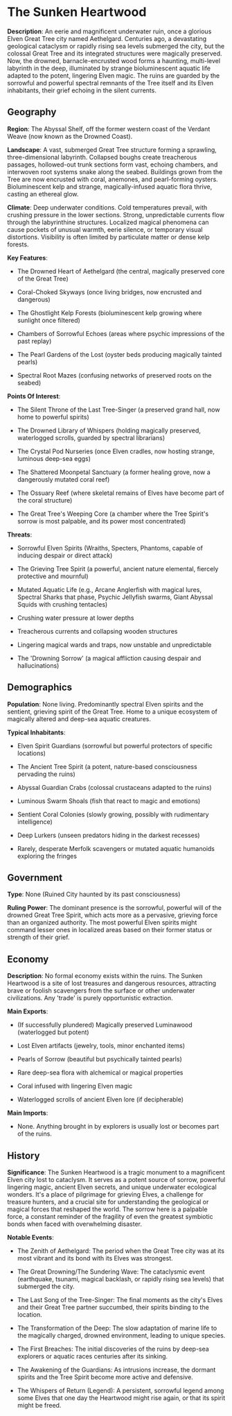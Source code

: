 
# The Sunken Heartwood
**Description**: An eerie and magnificent underwater ruin, once a glorious Elven Great Tree city named Aethelgard. Centuries ago, a devastating geological cataclysm or rapidly rising sea levels submerged the city, but the colossal Great Tree and its integrated structures were magically preserved. Now, the drowned, barnacle-encrusted wood forms a haunting, multi-level labyrinth in the deep, illuminated by strange bioluminescent aquatic life adapted to the potent, lingering Elven magic. The ruins are guarded by the sorrowful and powerful spectral remnants of the Tree itself and its Elven inhabitants, their grief echoing in the silent currents.


## Geography
**Region**: The Abyssal Shelf, off the former western coast of the Verdant Weave (now known as the Drowned Coast).

**Landscape**: A vast, submerged Great Tree structure forming a sprawling, three-dimensional labyrinth. Collapsed boughs create treacherous passages, hollowed-out trunk sections form vast, echoing chambers, and interwoven root systems snake along the seabed. Buildings grown from the Tree are now encrusted with coral, anemones, and pearl-forming oysters. Bioluminescent kelp and strange, magically-infused aquatic flora thrive, casting an ethereal glow.

**Climate**: Deep underwater conditions. Cold temperatures prevail, with crushing pressure in the lower sections. Strong, unpredictable currents flow through the labyrinthine structures. Localized magical phenomena can cause pockets of unusual warmth, eerie silence, or temporary visual distortions. Visibility is often limited by particulate matter or dense kelp forests.

**Key Features**:
- The Drowned Heart of Aethelgard (the central, magically preserved core of the Great Tree)

- Coral-Choked Skyways (once living bridges, now encrusted and dangerous)

- The Ghostlight Kelp Forests (bioluminescent kelp growing where sunlight once filtered)

- Chambers of Sorrowful Echoes (areas where psychic impressions of the past replay)

- The Pearl Gardens of the Lost (oyster beds producing magically tainted pearls)

- Spectral Root Mazes (confusing networks of preserved roots on the seabed)

**Points Of Interest**:
- The Silent Throne of the Last Tree-Singer (a preserved grand hall, now home to powerful spirits)

- The Drowned Library of Whispers (holding magically preserved, waterlogged scrolls, guarded by spectral librarians)

- The Crystal Pod Nurseries (once Elven cradles, now hosting strange, luminous deep-sea eggs)

- The Shattered Moonpetal Sanctuary (a former healing grove, now a dangerously mutated coral reef)

- The Ossuary Reef (where skeletal remains of Elves have become part of the coral structure)

- The Great Tree's Weeping Core (a chamber where the Tree Spirit's sorrow is most palpable, and its power most concentrated)

**Threats**:
- Sorrowful Elven Spirits (Wraiths, Specters, Phantoms, capable of inducing despair or direct attack)

- The Grieving Tree Spirit (a powerful, ancient nature elemental, fiercely protective and mournful)

- Mutated Aquatic Life (e.g., Arcane Anglerfish with magical lures, Spectral Sharks that phase, Psychic Jellyfish swarms, Giant Abyssal Squids with crushing tentacles)

- Crushing water pressure at lower depths

- Treacherous currents and collapsing wooden structures

- Lingering magical wards and traps, now unstable and unpredictable

- The 'Drowning Sorrow' (a magical affliction causing despair and hallucinations)


## Demographics
**Population**: None living. Predominantly spectral Elven spirits and the sentient, grieving spirit of the Great Tree. Home to a unique ecosystem of magically altered and deep-sea aquatic creatures.

**Typical Inhabitants**:
- Elven Spirit Guardians (sorrowful but powerful protectors of specific locations)

- The Ancient Tree Spirit (a potent, nature-based consciousness pervading the ruins)

- Abyssal Guardian Crabs (colossal crustaceans adapted to the ruins)

- Luminous Swarm Shoals (fish that react to magic and emotions)

- Sentient Coral Colonies (slowly growing, possibly with rudimentary intelligence)

- Deep Lurkers (unseen predators hiding in the darkest recesses)

- Rarely, desperate Merfolk scavengers or mutated aquatic humanoids exploring the fringes


## Government
**Type**: None (Ruined City haunted by its past consciousness)

**Ruling Power**: The dominant presence is the sorrowful, powerful will of the drowned Great Tree Spirit, which acts more as a pervasive, grieving force than an organized authority. The most powerful Elven spirits might command lesser ones in localized areas based on their former status or strength of their grief.


## Economy
**Description**: No formal economy exists within the ruins. The Sunken Heartwood is a site of lost treasures and dangerous resources, attracting brave or foolish scavengers from the surface or other underwater civilizations. Any 'trade' is purely opportunistic extraction.

**Main Exports**:
- (If successfully plundered) Magically preserved Luminawood (waterlogged but potent)

- Lost Elven artifacts (jewelry, tools, minor enchanted items)

- Pearls of Sorrow (beautiful but psychically tainted pearls)

- Rare deep-sea flora with alchemical or magical properties

- Coral infused with lingering Elven magic

- Waterlogged scrolls of ancient Elven lore (if decipherable)

**Main Imports**:
- None. Anything brought in by explorers is usually lost or becomes part of the ruins.


## History
**Significance**: The Sunken Heartwood is a tragic monument to a magnificent Elven city lost to cataclysm. It serves as a potent source of sorrow, powerful lingering magic, ancient Elven secrets, and unique underwater ecological wonders. It's a place of pilgrimage for grieving Elves, a challenge for treasure hunters, and a crucial site for understanding the geological or magical forces that reshaped the world. The sorrow here is a palpable force, a constant reminder of the fragility of even the greatest symbiotic bonds when faced with overwhelming disaster.

**Notable Events**:
- The Zenith of Aethelgard: The period when the Great Tree city was at its most vibrant and its bond with its Elves was strongest.

- The Great Drowning/The Sundering Wave: The cataclysmic event (earthquake, tsunami, magical backlash, or rapidly rising sea levels) that submerged the city.

- The Last Song of the Tree-Singer: The final moments as the city's Elves and their Great Tree partner succumbed, their spirits binding to the location.

- The Transformation of the Deep: The slow adaptation of marine life to the magically charged, drowned environment, leading to unique species.

- The First Breaches: The initial discoveries of the ruins by deep-sea explorers or aquatic races centuries after its sinking.

- The Awakening of the Guardians: As intrusions increase, the dormant spirits and the Tree Spirit become more active and defensive.

- The Whispers of Return (Legend): A persistent, sorrowful legend among some Elves that one day the Heartwood might rise again, or that its spirit might be freed.

